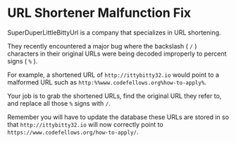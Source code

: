 # URL Shortener Malfunction Fix

SuperDuperLittleBittyUrl is a company that specializes in URL shortening. 

They recently encountered a major bug where the backslash ( `/` ) characters in their original URLs were being decoded improperly to percent signs ( `%` ). 

For example, a shortened URL of `http://ittybitty32.io` would point to a malformed URL such as `http:%%www.codefellows.org%how-to-apply%`.

Your job is to grab the shortened URLs, find the original URL they refer to, and replace all those `%` signs with `/`. 

Remember you will have to update the database these URLs are stored in so that `http://ittybitty32.io` will now correctly point to `https://www.codefellows.org/how-to-apply/`.
